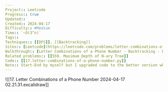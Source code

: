 ```yaml
---
Project:: Leetcode
Progress:: true
Updated:: 
Created:: 2024-04-17
Difficulty:: #Medium 
Time:: `~O(3^n)`
Tags:: 
Techniques:: [[DFS]], [[Backtracking]]
Sites:: [Leetcode](https://leetcode.com/problems/letter-combinations-of-a-phone-number/description/)
Walkthrough:: [Letter Combinations of a Phone Number - Backtracking - Leetcode 17 - YouTube](https://www.youtube.com/watch?v=0snEunUacZY)
Related problems:: [[559. Maximum Depth of N-ary Tree]]
Code:: [[17.letter-combinations-of-a-phone-number.py]]
Note:: Start-End by myself but I upgraded code to the better version which is adapted from Neetcode for easier reading. The way of concept is still the same [[DFS]] + [[Backtracking]]
---
```


![[17. Letter Combinations of a Phone Number 2024-04-17 02.21.31.excalidraw]]

